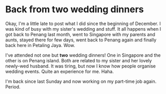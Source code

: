 Back from two wedding dinners
===

Okay, I'm a little late to post what I did since the beginning of December. I was kind of busy with my sister's wedding and stuff. It all happens when I got back to Penang last month, went to Singapore with my parents and aunts, stayed there for few days, went back to Penang again and finally back here in Petaling Jaya. Wow.

I've attended not one but **two** wedding dinners! One in Singapore and the other is on Penang island. Both are related to my sister and her lovely newly-wed husband. It was tiring, but now I know how people organise wedding events. Quite an experience for me. Haha.

I'm back since last Sunday and now working on my part-time job again. Period.